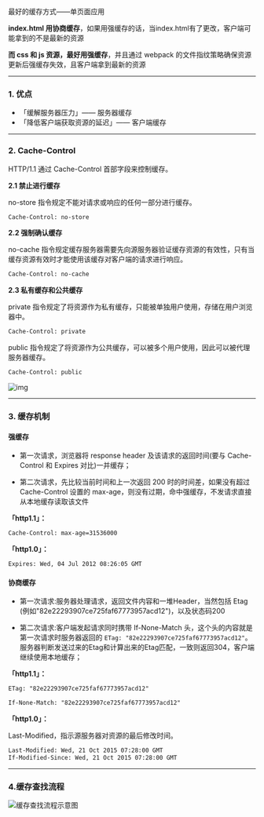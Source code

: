 最好的缓存方式——单页面应用

**index.html 用协商缓存**，如果用强缓存的话，当index.html有了更改，客户端可能拿到的不是最新的资源

**而 css 和 js 资源，最好用强缓存**，并且通过 webpack 的文件指纹策略确保资源更新后强缓存失效，且客户端拿到最新的资源















-----------------

### 1. 优点

- 「缓解服务器压力」—— 服务器缓存
- 「降低客户端获取资源的延迟」—— 客户端缓存

------------

### 2. Cache-Control

HTTP/1.1 通过 Cache-Control 首部字段来控制缓存。

**2.1 禁止进行缓存**

no-store 指令规定不能对请求或响应的任何一部分进行缓存。

```html
Cache-Control: no-store
```

**2.2 强制确认缓存**

no-cache 指令规定缓存服务器需要先向源服务器验证缓存资源的有效性，只有当缓存资源有效时才能使用该缓存对客户端的请求进行响应。

```html
Cache-Control: no-cache
```

**2.3 私有缓存和公共缓存**

private 指令规定了将资源作为私有缓存，只能被单独用户使用，存储在用户浏览器中。

```html
Cache-Control: private
```

public 指令规定了将资源作为公共缓存，可以被多个用户使用，因此可以被代理服务器缓存。

```html
Cache-Control: public
```

![img](https://static001.geekbang.org/resource/image/09/35/09266657fa61d0d1a720ae3360fe9535.png?wh=1076*1778)



-------------



###  3. 缓存机制

#### 强缓存

+ 第一次请求，浏览器将 response header 及该请求的返回时间(要与 Cache-Control 和 Expires 对比)一并缓存；

+ 第二次请求，先比较当前时间和上一次返回 200 时的时间差，如果没有超过 Cache-Control 设置的 max-age，则没有过期，命中强缓存，不发请求直接从本地缓存读取该文件

**「http1.1」：**

```html
Cache-Control: max-age=31536000
```

**「http1.0」：**

~~~
Expires: Wed, 04 Jul 2012 08:26:05 GMT
~~~



#### 协商缓存

+ 第一次请求:服务器处理请求，返回文件内容和一堆Header，当然包括 Etag (例如"82e22293907ce725faf67773957acd12")，以及状态码200

+ 第二次请求:客户端发起请求同时携带 If-None-Match 头，这个头的内容就是第一次请求时服务器返回的 `ETag: "82e22293907ce725faf67773957acd12"`。服务器判断发送过来的Etag和计算出来的Etag匹配，一致则返回304，客户端继续使用本地缓存；

**「http1.1」：**

```html
ETag: "82e22293907ce725faf67773957acd12"
```

```html
If-None-Match: "82e22293907ce725faf67773957acd12"
```

**「http1.0」：**

Last-Modified，指示源服务器对资源的最后修改时间。

```html
Last-Modified: Wed, 21 Oct 2015 07:28:00 GMT
If-Modified-Since: Wed, 21 Oct 2015 07:28:00 GMT
```

---------

### 4.缓存查找流程

![缓存查找流程示意图](https://static001.geekbang.org/resource/image/5f/08/5fc2f88a04ee0fc41a808f3481287408.png?wh=1142*1258)